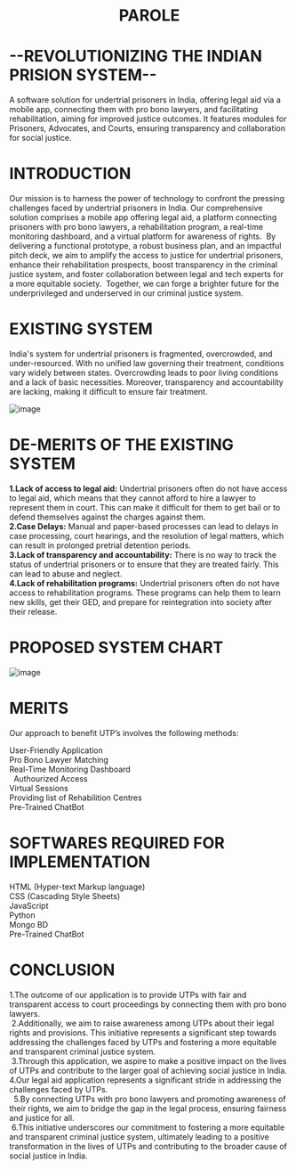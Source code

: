 <h1 align="center">PAROLE</h1>

# --REVOLUTIONIZING THE INDIAN PRISION SYSTEM--
A software solution for undertrial prisoners in India, offering legal aid via a mobile app, connecting them with pro bono lawyers, and facilitating rehabilitation, aiming for improved justice outcomes. It features modules for Prisoners, Advocates, and Courts, ensuring transparency and collaboration for social justice.

# INTRODUCTION 
Our mission is to harness the power of technology to confront the pressing challenges faced by undertrial prisoners in India. Our comprehensive solution comprises a mobile app offering legal aid, a platform connecting prisoners with pro bono lawyers, a rehabilitation program, a real-time monitoring dashboard, and a virtual platform for awareness of rights. 
By delivering a functional prototype, a robust business plan, and an impactful pitch deck, we aim to amplify the access to justice for undertrial prisoners, enhance their rehabilitation prospects, boost transparency in the criminal justice system, and foster collaboration between legal and tech experts for a more equitable society. 
Together, we can forge a brighter future for the underprivileged and underserved in our criminal justice system.

# EXISTING SYSTEM 
India's system for undertrial prisoners is fragmented, overcrowded, and under-resourced. With no unified law governing their treatment, conditions vary widely between states. Overcrowding leads to poor living conditions and a lack of basic necessities. Moreover, transparency and accountability are lacking, making it difficult to ensure fair treatment.

![image](https://github.com/Harsha7999/PAROLE-REVOLUTIONIZING-THE-INDIAN-PRISION-SYSTEM/assets/138028961/509d8ccd-2c88-4576-ba85-6c80f7b283a5)

# DE-MERITS OF THE EXISTING SYSTEM

**1.Lack of access to legal aid:** Undertrial prisoners often do not have access to legal aid, which means that they cannot afford to hire a lawyer to represent them in court. This can make it difficult for them to get bail or to defend themselves against the charges against them.<br>
**2.Case Delays:** Manual and paper-based processes can lead to delays in case processing, court hearings, and the resolution of legal matters, which can result in prolonged pretrial detention periods.<br>
**3.Lack of transparency and accountability:** There is no way to track the status of undertrial prisoners or to ensure that they are treated fairly. This can lead to abuse and neglect.<br>
**4.Lack of rehabilitation programs:** Undertrial prisoners often do not have access to rehabilitation programs. These programs can help them to learn new skills, get their GED, and prepare for reintegration into society after their release.<br>

# PROPOSED SYSTEM CHART
![image](https://github.com/Harsha7999/PAROLE-REVOLUTIONIZING-THE-INDIAN-PRISION-SYSTEM/assets/138028961/7f3899c9-9dd8-4b4b-9b43-3d9de756a4f1)

# MERITS
Our approach to benefit UTP’s involves the following methods:

User-Friendly Application<br>
Pro Bono Lawyer Matching<br>
Real-Time Monitoring Dashboard<br> 
Authourized Access<br> 
Virtual Sessions<br>
Providing list of Rehabilition Centres<br>
Pre-Trained ChatBot<br>

# SOFTWARES REQUIRED FOR IMPLEMENTATION

HTML (Hyper-text Markup language)<br>
CSS (Cascading Style Sheets)<br>
JavaScript<br>
Python<br>
Mongo BD<br>
Pre-Trained ChatBot<br>

# CONCLUSION

1.The outcome of our application is to provide UTPs with fair and transparent access to court proceedings by connecting them with pro bono lawyers.<br> 2.Additionally, we aim to raise awareness among UTPs about their legal rights and provisions. This initiative represents a significant step towards addressing the challenges faced by UTPs and fostering a more equitable and transparent criminal justice system.<br> 3.Through this application, we aspire to make a positive impact on the lives of UTPs and contribute to the larger goal of achieving social justice in India.<br>4.Our legal aid application represents a significant stride in addressing the challenges faced by UTPs.<br> 
5.By connecting UTPs with pro bono lawyers and promoting awareness of their rights, we aim to bridge the gap in the legal process, ensuring fairness and justice for all.<br> 6.This initiative underscores our commitment to fostering a more equitable and transparent criminal justice system, ultimately leading to a positive transformation in the lives of UTPs and contributing to the broader cause of social justice in India.<br>

